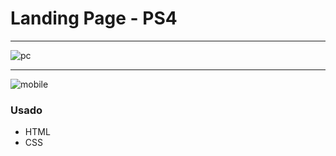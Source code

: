 # Landing Page - PS4 #
<hr>

![pc](https://user-images.githubusercontent.com/82732587/120723442-1fae5280-c4a8-11eb-8d97-e5492e4d2964.gif)

<hr>

![mobile](https://user-images.githubusercontent.com/82732587/120723659-8b90bb00-c4a8-11eb-81cb-a21a49aa44c0.gif)

### Usado ###
+ HTML
+ CSS
